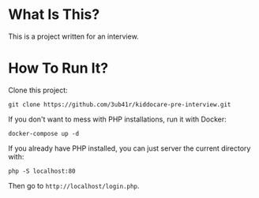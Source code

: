 # What Is This?

This is a project written for an interview.

# How To Run It?

Clone this project:

```
git clone https://github.com/3ub41r/kiddocare-pre-interview.git
```

If you don't want to mess with PHP installations, run it with Docker:

```
docker-compose up -d
```

If you already have PHP installed, you can just server the current directory with:

```
php -S localhost:80
```

Then go to `http://localhost/login.php`.
